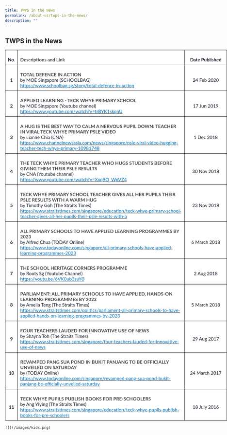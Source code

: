 ```yaml
---
title: TWPS in the News
permalink: /about-us/twps-in-the-news/
description: ""
---
```

TWPS in the News
---------------


<table style="width:560pt;background:white;border-collapse:collapse;border:none;
 mso-border-top-alt:.75pt;mso-border-left-alt:.75pt;mso-border-bottom-alt:.25pt;
 mso-border-right-alt:.25pt;mso-border-color-alt:windowtext;mso-border-style-alt:
 solid;mso-yfti-tbllook:1184;mso-padding-alt:0in 0in 0in 0in" width="560" cellpadding="0" cellspacing="0" border="1" class="MsoNormalTable"><tbody><tr style="mso-yfti-irow:0;mso-yfti-firstrow:yes"><td style="border:solid windowtext 1.0pt;mso-border-top-alt:.25pt;mso-border-left-alt:
  .25pt;mso-border-bottom-alt:.75pt;mso-border-right-alt:.75pt;mso-border-color-alt:
  windowtext;mso-border-style-alt:solid;padding:6.0pt 6.0pt 6.0pt 6.0pt"><p style="margin-bottom:0in;text-align:center;
  line-height:normal" align="center" class="MsoNormal"><b><span style="font-size:11.5pt;font-family:&quot;Lato&quot;,sans-serif;
  mso-fareast-font-family:&quot;Times New Roman&quot;;mso-bidi-font-family:&quot;Times New Roman&quot;;
  color:#1A202C">No.</span></b></p></td><td style="width:400pt;border:solid windowtext 1.0pt;border-left:
  none;mso-border-left-alt:solid windowtext .5pt;mso-border-top-alt:.25pt;
  mso-border-left-alt:.5pt;mso-border-bottom-alt:.75pt;mso-border-right-alt:
  .75pt;mso-border-color-alt:windowtext;mso-border-style-alt:solid;padding:
  6.0pt 6.0pt 6.0pt 6.0pt" width="475"><p style="margin-bottom:0in;line-height:normal" class="MsoNormal"><b><span style="font-size:11.5pt;font-family:&quot;Lato&quot;,sans-serif;mso-fareast-font-family:
  &quot;Times New Roman&quot;;mso-bidi-font-family:&quot;Times New Roman&quot;;color:#484848;
  border:none windowtext 1.0pt;mso-border-alt:none windowtext 0in;padding:0in">Descriptions and Link</span></b></p></td><td style="width:92.3pt;border:solid windowtext 1.0pt;border-left:
  none;mso-border-left-alt:solid windowtext .25pt;mso-border-top-alt:.25pt;
  mso-border-left-alt:.25pt;mso-border-bottom-alt:.75pt;mso-border-right-alt:
  .75pt;mso-border-color-alt:windowtext;mso-border-style-alt:solid;padding:
  6.0pt 6.0pt 6.0pt 6.0pt" width="123"><p style="margin-bottom:0in;text-align:center;
  line-height:normal" align="center" class="MsoNormal"><b><span style="font-size:11.5pt;font-family:&quot;Lato&quot;,sans-serif;
  mso-fareast-font-family:&quot;Times New Roman&quot;;mso-bidi-font-family:&quot;Times New Roman&quot;;
  color:#1A202C">Date Published</span></b></p></td></tr><tr style="mso-yfti-irow:1"><td style="border:solid windowtext 1.0pt;border-top:none;mso-border-top-alt:
  solid windowtext .25pt;mso-border-top-alt:.25pt;mso-border-left-alt:.25pt;
  mso-border-bottom-alt:.75pt;mso-border-right-alt:.75pt;mso-border-color-alt:
  windowtext;mso-border-style-alt:solid;padding:6.0pt 6.0pt 6.0pt 6.0pt"><p style="margin-bottom:0in;text-align:center;
  line-height:normal" align="center" class="MsoNormal"><b><span style="font-size:11.5pt;font-family:&quot;Lato&quot;,sans-serif;
  mso-fareast-font-family:&quot;Times New Roman&quot;;mso-bidi-font-family:&quot;Times New Roman&quot;;
  color:#1A202C">1</span></b></p></td><td style="width:356.55pt;border-top:none;border-left:none;
  border-bottom:solid windowtext 1.0pt;border-right:solid windowtext 1.0pt;
  mso-border-top-alt:solid windowtext .25pt;mso-border-left-alt:solid windowtext .25pt;
  mso-border-top-alt:.25pt;mso-border-left-alt:.25pt;mso-border-bottom-alt:
  .75pt;mso-border-right-alt:.75pt;mso-border-color-alt:windowtext;mso-border-style-alt:
  solid;padding:6.0pt 6.0pt 6.0pt 6.0pt" width="475"><p style="margin-bottom:0in;line-height:normal" class="MsoNormal"><b><span style="font-size:11.5pt;font-family:&quot;Lato&quot;,sans-serif;mso-fareast-font-family:
  &quot;Times New Roman&quot;;mso-bidi-font-family:&quot;Times New Roman&quot;;color:#484848;
  border:none windowtext 1.0pt;mso-border-alt:none windowtext 0in;padding:0in">TOTAL DEFENCE IN ACTION<br></span></b><span style="font-size:11.5pt;font-family:&quot;Lato&quot;,sans-serif;
  mso-fareast-font-family:&quot;Times New Roman&quot;;mso-bidi-font-family:&quot;Times New Roman&quot;;
  color:#1A202C">by MOE Singapore (SCHOOLBAG)<br><a target="_blank" href="https://www.schoolbag.sg/story/total-defence-in-action"><span style="color:#0274BE;border:none windowtext 1.0pt;
  mso-border-alt:none windowtext 0in;padding:0in">https://www.schoolbag.sg/story/total-defence-in-action</span></a></span></p></td><td style="width:92.3pt;border-top:none;border-left:none;
  border-bottom:solid windowtext 1.0pt;border-right:solid windowtext 1.0pt;
  mso-border-top-alt:solid windowtext .25pt;mso-border-left-alt:solid windowtext .25pt;
  mso-border-top-alt:.25pt;mso-border-left-alt:.25pt;mso-border-bottom-alt:
  .75pt;mso-border-right-alt:.75pt;mso-border-color-alt:windowtext;mso-border-style-alt:
  solid;padding:6.0pt 6.0pt 6.0pt 6.0pt" width="123"><p style="margin-bottom:0in;text-align:center;
  line-height:normal" align="center" class="MsoNormal"><span style="font-size:11.5pt;font-family:&quot;Lato&quot;,sans-serif;
  mso-fareast-font-family:&quot;Times New Roman&quot;;mso-bidi-font-family:&quot;Times New Roman&quot;;
  color:#1A202C">24 Feb 2020</span></p></td></tr><tr style="mso-yfti-irow:2"><td style="border:solid windowtext 1.0pt;border-top:none;mso-border-top-alt:
  solid windowtext .25pt;mso-border-top-alt:.25pt;mso-border-left-alt:.25pt;
  mso-border-bottom-alt:.75pt;mso-border-right-alt:.75pt;mso-border-color-alt:
  windowtext;mso-border-style-alt:solid;padding:6.0pt 6.0pt 6.0pt 6.0pt"><p style="margin-bottom:0in;text-align:center;
  line-height:normal" align="center" class="MsoNormal"><b><span style="font-size:11.5pt;font-family:&quot;Lato&quot;,sans-serif;
  mso-fareast-font-family:&quot;Times New Roman&quot;;mso-bidi-font-family:&quot;Times New Roman&quot;;
  color:#1A202C">2</span></b></p></td><td style="width:356.55pt;border-top:none;border-left:none;
  border-bottom:solid windowtext 1.0pt;border-right:solid windowtext 1.0pt;
  mso-border-top-alt:solid windowtext .25pt;mso-border-left-alt:solid windowtext .25pt;
  mso-border-top-alt:.25pt;mso-border-left-alt:.25pt;mso-border-bottom-alt:
  .75pt;mso-border-right-alt:.75pt;mso-border-color-alt:windowtext;mso-border-style-alt:
  solid;padding:6.0pt 6.0pt 6.0pt 6.0pt" width="475"><p style="margin-bottom:0in;line-height:normal" class="MsoNormal"><b><span style="font-size:11.5pt;font-family:&quot;Lato&quot;,sans-serif;mso-fareast-font-family:
  &quot;Times New Roman&quot;;mso-bidi-font-family:&quot;Times New Roman&quot;;color:#484848;
  border:none windowtext 1.0pt;mso-border-alt:none windowtext 0in;padding:0in">APPLIED LEARNING - TECK WHYE PRIMARY SCHOOL</span></b><span style="font-size:11.5pt;
  font-family:&quot;Lato&quot;,sans-serif;mso-fareast-font-family:&quot;Times New Roman&quot;;
  mso-bidi-font-family:&quot;Times New Roman&quot;;color:#1A202C"><br>by MOE Singapore (Youtube channel)<br><a target="_blank" href="https://www.youtube.com/watch?v=trBYK1skqnU"><span style="color:#0274BE;border:none windowtext 1.0pt;mso-border-alt:none windowtext 0in;
  padding:0in">https://www.youtube.com/watch?v=trBYK1skqnU</span></a></span></p></td><td style="width:92.3pt;border-top:none;border-left:none;
  border-bottom:solid windowtext 1.0pt;border-right:solid windowtext 1.0pt;
  mso-border-top-alt:solid windowtext .25pt;mso-border-left-alt:solid windowtext .25pt;
  mso-border-top-alt:.25pt;mso-border-left-alt:.25pt;mso-border-bottom-alt:
  .75pt;mso-border-right-alt:.75pt;mso-border-color-alt:windowtext;mso-border-style-alt:
  solid;padding:6.0pt 6.0pt 6.0pt 6.0pt" width="123"><p style="margin-bottom:0in;text-align:center;
  line-height:normal" align="center" class="MsoNormal"><span style="font-size:11.5pt;font-family:&quot;Lato&quot;,sans-serif;
  mso-fareast-font-family:&quot;Times New Roman&quot;;mso-bidi-font-family:&quot;Times New Roman&quot;;
  color:#1A202C">17 Jun 2019</span></p></td></tr><tr style="mso-yfti-irow:3"><td style="border:solid windowtext 1.0pt;border-top:none;mso-border-top-alt:
  solid windowtext .25pt;mso-border-top-alt:.25pt;mso-border-left-alt:.25pt;
  mso-border-bottom-alt:.75pt;mso-border-right-alt:.75pt;mso-border-color-alt:
  windowtext;mso-border-style-alt:solid;padding:6.0pt 6.0pt 6.0pt 6.0pt"><p style="margin-bottom:0in;text-align:center;
  line-height:normal" align="center" class="MsoNormal"><b><span style="font-size:11.5pt;font-family:&quot;Lato&quot;,sans-serif;
  mso-fareast-font-family:&quot;Times New Roman&quot;;mso-bidi-font-family:&quot;Times New Roman&quot;;
  color:#1A202C">3</span></b></p></td><td style="width:356.55pt;border-top:none;border-left:none;
  border-bottom:solid windowtext 1.0pt;border-right:solid windowtext 1.0pt;
  mso-border-top-alt:solid windowtext .25pt;mso-border-left-alt:solid windowtext .25pt;
  mso-border-top-alt:.25pt;mso-border-left-alt:.25pt;mso-border-bottom-alt:
  .75pt;mso-border-right-alt:.75pt;mso-border-color-alt:windowtext;mso-border-style-alt:
  solid;padding:6.0pt 6.0pt 6.0pt 6.0pt" width="475"><p style="margin-bottom:0in;line-height:normal" class="MsoNormal"><b><span style="font-size:11.5pt;font-family:&quot;Lato&quot;,sans-serif;mso-fareast-font-family:
  &quot;Times New Roman&quot;;mso-bidi-font-family:&quot;Times New Roman&quot;;color:#484848;
  border:none windowtext 1.0pt;mso-border-alt:none windowtext 0in;padding:0in">A HUG IS THE BEST WAY TO CALM A NERVOUS PUPIL DOWN: TEACHER IN VIRAL TECK WHYE PRIMARY PSLE VIDEO</span></b><span style="font-size:11.5pt;font-family:&quot;Lato&quot;,sans-serif;
  mso-fareast-font-family:&quot;Times New Roman&quot;;mso-bidi-font-family:&quot;Times New Roman&quot;;
  color:#1A202C"><br>by Lianne Chia (CNA)<br><a target="_blank" href="https://www.channelnewsasia.com/news/singapore/psle-viral-video-hugging-teacher-tech-whye-primary-10981748"><span style="color:#0274BE;border:none windowtext 1.0pt;
  mso-border-alt:none windowtext 0in;padding:0in">https://www.channelnewsasia.com/news/singapore/psle-viral-video-hugging-teacher-tech-whye-primary-10981748</span></a></span></p></td><td style="width:92.3pt;border-top:none;border-left:none;
  border-bottom:solid windowtext 1.0pt;border-right:solid windowtext 1.0pt;
  mso-border-top-alt:solid windowtext .25pt;mso-border-left-alt:solid windowtext .25pt;
  mso-border-top-alt:.25pt;mso-border-left-alt:.25pt;mso-border-bottom-alt:
  .75pt;mso-border-right-alt:.75pt;mso-border-color-alt:windowtext;mso-border-style-alt:
  solid;padding:6.0pt 6.0pt 6.0pt 6.0pt" width="123"><p style="margin-bottom:0in;text-align:center;
  line-height:normal" align="center" class="MsoNormal"><span style="font-size:11.5pt;font-family:&quot;Lato&quot;,sans-serif;
  mso-fareast-font-family:&quot;Times New Roman&quot;;mso-bidi-font-family:&quot;Times New Roman&quot;;
  color:#1A202C">1 Dec 2018</span></p></td></tr><tr style="mso-yfti-irow:4"><td style="border:solid windowtext 1.0pt;border-top:none;mso-border-top-alt:
  solid windowtext .25pt;mso-border-top-alt:.25pt;mso-border-left-alt:.25pt;
  mso-border-bottom-alt:.75pt;mso-border-right-alt:.75pt;mso-border-color-alt:
  windowtext;mso-border-style-alt:solid;padding:6.0pt 6.0pt 6.0pt 6.0pt"><p style="margin-bottom:0in;text-align:center;
  line-height:normal" align="center" class="MsoNormal"><b><span style="font-size:11.5pt;font-family:&quot;Lato&quot;,sans-serif;
  mso-fareast-font-family:&quot;Times New Roman&quot;;mso-bidi-font-family:&quot;Times New Roman&quot;;
  color:#1A202C">4</span></b></p></td><td style="width:356.55pt;border-top:none;border-left:none;
  border-bottom:solid windowtext 1.0pt;border-right:solid windowtext 1.0pt;
  mso-border-top-alt:solid windowtext .25pt;mso-border-left-alt:solid windowtext .25pt;
  mso-border-top-alt:.25pt;mso-border-left-alt:.25pt;mso-border-bottom-alt:
  .75pt;mso-border-right-alt:.75pt;mso-border-color-alt:windowtext;mso-border-style-alt:
  solid;padding:6.0pt 6.0pt 6.0pt 6.0pt" width="475"><p style="margin-bottom:0in;line-height:normal" class="MsoNormal"><b><span style="font-size:11.5pt;font-family:&quot;Lato&quot;,sans-serif;mso-fareast-font-family:
  &quot;Times New Roman&quot;;mso-bidi-font-family:&quot;Times New Roman&quot;;color:#484848;
  border:none windowtext 1.0pt;mso-border-alt:none windowtext 0in;padding:0in">THE TECK WHYE PRIMARY TEACHER WHO HUGS STUDENTS BEFORE GIVING THEM THEIR PSLE RESULTS</span></b><span style="font-size:11.5pt;font-family:&quot;Lato&quot;,sans-serif;
  mso-fareast-font-family:&quot;Times New Roman&quot;;mso-bidi-font-family:&quot;Times New Roman&quot;;
  color:#1A202C"><br>by CNA (Youtube channel)<br><a target="_blank" href="https://www.youtube.com/watch?v=Xxq9Q_WpVZ4"><span style="color:#0274BE;border:none windowtext 1.0pt;mso-border-alt:none windowtext 0in;
  padding:0in">https://www.youtube.com/watch?v=Xxq9Q_WpVZ4</span></a></span></p></td><td style="width:92.3pt;border-top:none;border-left:none;
  border-bottom:solid windowtext 1.0pt;border-right:solid windowtext 1.0pt;
  mso-border-top-alt:solid windowtext .25pt;mso-border-left-alt:solid windowtext .25pt;
  mso-border-top-alt:.25pt;mso-border-left-alt:.25pt;mso-border-bottom-alt:
  .75pt;mso-border-right-alt:.75pt;mso-border-color-alt:windowtext;mso-border-style-alt:
  solid;padding:6.0pt 6.0pt 6.0pt 6.0pt" width="123"><p style="margin-bottom:0in;text-align:center;
  line-height:normal" align="center" class="MsoNormal"><span style="font-size:11.5pt;font-family:&quot;Lato&quot;,sans-serif;
  mso-fareast-font-family:&quot;Times New Roman&quot;;mso-bidi-font-family:&quot;Times New Roman&quot;;
  color:#1A202C">30 Nov 2018</span></p></td></tr><tr style="mso-yfti-irow:5"><td style="border:solid windowtext 1.0pt;border-top:none;mso-border-top-alt:
  solid windowtext .25pt;mso-border-top-alt:.25pt;mso-border-left-alt:.25pt;
  mso-border-bottom-alt:.75pt;mso-border-right-alt:.75pt;mso-border-color-alt:
  windowtext;mso-border-style-alt:solid;padding:6.0pt 6.0pt 6.0pt 6.0pt"><p style="margin-bottom:0in;text-align:center;
  line-height:normal" align="center" class="MsoNormal"><b><span style="font-size:11.5pt;font-family:&quot;Lato&quot;,sans-serif;
  mso-fareast-font-family:&quot;Times New Roman&quot;;mso-bidi-font-family:&quot;Times New Roman&quot;;
  color:#1A202C">5</span></b></p></td><td style="width:356.55pt;border-top:none;border-left:none;
  border-bottom:solid windowtext 1.0pt;border-right:solid windowtext 1.0pt;
  mso-border-top-alt:solid windowtext .25pt;mso-border-left-alt:solid windowtext .25pt;
  mso-border-top-alt:.25pt;mso-border-left-alt:.25pt;mso-border-bottom-alt:
  .75pt;mso-border-right-alt:.75pt;mso-border-color-alt:windowtext;mso-border-style-alt:
  solid;padding:6.0pt 6.0pt 6.0pt 6.0pt" width="475"><p style="margin-bottom:0in;line-height:normal" class="MsoNormal"><b><span style="font-size:11.5pt;font-family:&quot;Lato&quot;,sans-serif;mso-fareast-font-family:
  &quot;Times New Roman&quot;;mso-bidi-font-family:&quot;Times New Roman&quot;;color:#484848;
  border:none windowtext 1.0pt;mso-border-alt:none windowtext 0in;padding:0in">TECK WHYE PRIMARY SCHOOL TEACHER GIVES ALL HER PUPILS THEIR PSLE RESULTS WITH A WARM HUG</span></b><span style="font-size:11.5pt;font-family:&quot;Lato&quot;,sans-serif;
  mso-fareast-font-family:&quot;Times New Roman&quot;;mso-bidi-font-family:&quot;Times New Roman&quot;;
  color:#1A202C"><br>by Timothy Goh (The Straits Times)<br><a target="_blank" href="https://www.straitstimes.com/singapore/education/teck-whye-primary-school-teacher-gives-all-her-pupils-their-psle-results-with-a"><span style="color:#0274BE;border:none windowtext 1.0pt;
  mso-border-alt:none windowtext 0in;padding:0in">https://www.straitstimes.com/singapore/education/teck-whye-primary-school-teacher-gives-all-her-pupils-their-psle-results-with-a</span></a></span></p></td><td style="width:92.3pt;border-top:none;border-left:none;
  border-bottom:solid windowtext 1.0pt;border-right:solid windowtext 1.0pt;
  mso-border-top-alt:solid windowtext .25pt;mso-border-left-alt:solid windowtext .25pt;
  mso-border-top-alt:.25pt;mso-border-left-alt:.25pt;mso-border-bottom-alt:
  .75pt;mso-border-right-alt:.75pt;mso-border-color-alt:windowtext;mso-border-style-alt:
  solid;padding:6.0pt 6.0pt 6.0pt 6.0pt" width="123"><p style="margin-bottom:0in;text-align:center;
  line-height:normal" align="center" class="MsoNormal"><span style="font-size:11.5pt;font-family:&quot;Lato&quot;,sans-serif;
  mso-fareast-font-family:&quot;Times New Roman&quot;;mso-bidi-font-family:&quot;Times New Roman&quot;;
  color:#1A202C">23 Nov 2018</span></p></td></tr><tr style="mso-yfti-irow:6"><td style="border:solid windowtext 1.0pt;border-top:none;mso-border-top-alt:
  solid windowtext .25pt;mso-border-top-alt:.25pt;mso-border-left-alt:.25pt;
  mso-border-bottom-alt:.75pt;mso-border-right-alt:.75pt;mso-border-color-alt:
  windowtext;mso-border-style-alt:solid;padding:6.0pt 6.0pt 6.0pt 6.0pt"><p style="margin-bottom:0in;text-align:center;
  line-height:normal" align="center" class="MsoNormal"><b><span style="font-size:11.5pt;font-family:&quot;Lato&quot;,sans-serif;
  mso-fareast-font-family:&quot;Times New Roman&quot;;mso-bidi-font-family:&quot;Times New Roman&quot;;
  color:#1A202C">6</span></b></p></td><td style="width:356.55pt;border-top:none;border-left:none;
  border-bottom:solid windowtext 1.0pt;border-right:solid windowtext 1.0pt;
  mso-border-top-alt:solid windowtext .25pt;mso-border-left-alt:solid windowtext .25pt;
  mso-border-top-alt:.25pt;mso-border-left-alt:.25pt;mso-border-bottom-alt:
  .75pt;mso-border-right-alt:.75pt;mso-border-color-alt:windowtext;mso-border-style-alt:
  solid;padding:6.0pt 6.0pt 6.0pt 6.0pt" width="475"><p style="margin-bottom:0in;line-height:normal" class="MsoNormal"><b><span style="font-size:11.5pt;font-family:&quot;Lato&quot;,sans-serif;mso-fareast-font-family:
  &quot;Times New Roman&quot;;mso-bidi-font-family:&quot;Times New Roman&quot;;color:#484848;
  border:none windowtext 1.0pt;mso-border-alt:none windowtext 0in;padding:0in">ALL PRIMARY SCHOOLS TO HAVE APPLIED LEARNING PROGRAMMES BY 2023</span></b><span style="font-size:11.5pt;font-family:&quot;Lato&quot;,sans-serif;mso-fareast-font-family:
  &quot;Times New Roman&quot;;mso-bidi-font-family:&quot;Times New Roman&quot;;color:#1A202C"><br>by Alfred Chua (TODAY Online)<br><a target="_blank" href="https://www.todayonline.com/singapore/all-primary-schools-have-applied-learning-programmes-2023"><span style="color:#0274BE;border:none windowtext 1.0pt;
  mso-border-alt:none windowtext 0in;padding:0in">https://www.todayonline.com/singapore/all-primary-schools-have-applied-learning-programmes-2023</span></a></span></p></td><td style="width:92.3pt;border-top:none;border-left:none;
  border-bottom:solid windowtext 1.0pt;border-right:solid windowtext 1.0pt;
  mso-border-top-alt:solid windowtext .25pt;mso-border-left-alt:solid windowtext .25pt;
  mso-border-top-alt:.25pt;mso-border-left-alt:.25pt;mso-border-bottom-alt:
  .75pt;mso-border-right-alt:.75pt;mso-border-color-alt:windowtext;mso-border-style-alt:
  solid;padding:6.0pt 6.0pt 6.0pt 6.0pt" width="123"><p style="margin-bottom:0in;text-align:center;
  line-height:normal" align="center" class="MsoNormal"><span style="font-size:11.5pt;font-family:&quot;Lato&quot;,sans-serif;
  mso-fareast-font-family:&quot;Times New Roman&quot;;mso-bidi-font-family:&quot;Times New Roman&quot;;
  color:#1A202C">6 March 2018</span></p></td></tr><tr style="mso-yfti-irow:7"><td style="border:solid windowtext 1.0pt;border-top:none;mso-border-top-alt:
  solid windowtext .25pt;mso-border-top-alt:.25pt;mso-border-left-alt:.25pt;
  mso-border-bottom-alt:.75pt;mso-border-right-alt:.75pt;mso-border-color-alt:
  windowtext;mso-border-style-alt:solid;padding:6.0pt 6.0pt 6.0pt 6.0pt"><p style="margin-bottom:0in;text-align:center;
  line-height:normal" align="center" class="MsoNormal"><b><span style="font-size:11.5pt;font-family:&quot;Lato&quot;,sans-serif;
  mso-fareast-font-family:&quot;Times New Roman&quot;;mso-bidi-font-family:&quot;Times New Roman&quot;;
  color:#1A202C">7</span></b></p></td><td style="width:356.55pt;border-top:none;border-left:none;
  border-bottom:solid windowtext 1.0pt;border-right:solid windowtext 1.0pt;
  mso-border-top-alt:solid windowtext .25pt;mso-border-left-alt:solid windowtext .25pt;
  mso-border-top-alt:.25pt;mso-border-left-alt:.25pt;mso-border-bottom-alt:
  .75pt;mso-border-right-alt:.75pt;mso-border-color-alt:windowtext;mso-border-style-alt:
  solid;padding:6.0pt 6.0pt 6.0pt 6.0pt" width="475"><p style="margin-bottom:0in;line-height:normal" class="MsoNormal"><b><span style="font-size:11.5pt;font-family:&quot;Lato&quot;,sans-serif;mso-fareast-font-family:
  &quot;Times New Roman&quot;;mso-bidi-font-family:&quot;Times New Roman&quot;;color:#484848;
  border:none windowtext 1.0pt;mso-border-alt:none windowtext 0in;padding:0in">THE SCHOOL HERITAGE CORNERS PROGRAMME&nbsp;</span></b><span style="font-size:
  11.5pt;font-family:&quot;Lato&quot;,sans-serif;mso-fareast-font-family:&quot;Times New Roman&quot;;
  mso-bidi-font-family:&quot;Times New Roman&quot;;color:#1A202C"><br>by Roots Sg (Youtube Channel)<br><a href="https://youtu.be/6VK0ub3suY0"><span style="color:#0274BE;border:
  none windowtext 1.0pt;mso-border-alt:none windowtext 0in;padding:0in">https://youtu.be/6VK0ub3suY0</span></a></span></p></td><td style="width:92.3pt;border-top:none;border-left:none;
  border-bottom:solid windowtext 1.0pt;border-right:solid windowtext 1.0pt;
  mso-border-top-alt:solid windowtext .25pt;mso-border-left-alt:solid windowtext .25pt;
  mso-border-top-alt:.25pt;mso-border-left-alt:.25pt;mso-border-bottom-alt:
  .75pt;mso-border-right-alt:.75pt;mso-border-color-alt:windowtext;mso-border-style-alt:
  solid;padding:6.0pt 6.0pt 6.0pt 6.0pt" width="123"><p style="margin-bottom:0in;text-align:center;
  line-height:normal" align="center" class="MsoNormal"><span style="font-size:11.5pt;font-family:&quot;Lato&quot;,sans-serif;
  mso-fareast-font-family:&quot;Times New Roman&quot;;mso-bidi-font-family:&quot;Times New Roman&quot;;
  color:#1A202C">2 Aug 2018</span></p></td></tr><tr style="mso-yfti-irow:8"><td style="border:solid windowtext 1.0pt;border-top:none;mso-border-top-alt:
  solid windowtext .25pt;mso-border-top-alt:.25pt;mso-border-left-alt:.25pt;
  mso-border-bottom-alt:.75pt;mso-border-right-alt:.75pt;mso-border-color-alt:
  windowtext;mso-border-style-alt:solid;padding:6.0pt 6.0pt 6.0pt 6.0pt"><p style="margin-bottom:0in;text-align:center;
  line-height:normal" align="center" class="MsoNormal"><b><span style="font-size:11.5pt;font-family:&quot;Lato&quot;,sans-serif;
  mso-fareast-font-family:&quot;Times New Roman&quot;;mso-bidi-font-family:&quot;Times New Roman&quot;;
  color:#1A202C">8</span></b></p></td><td style="width:356.55pt;border-top:none;border-left:none;
  border-bottom:solid windowtext 1.0pt;border-right:solid windowtext 1.0pt;
  mso-border-top-alt:solid windowtext .25pt;mso-border-left-alt:solid windowtext .25pt;
  mso-border-top-alt:.25pt;mso-border-left-alt:.25pt;mso-border-bottom-alt:
  .75pt;mso-border-right-alt:.75pt;mso-border-color-alt:windowtext;mso-border-style-alt:
  solid;padding:6.0pt 6.0pt 6.0pt 6.0pt" width="475"><p style="margin-bottom:0in;line-height:normal" class="MsoNormal"><b><span style="font-size:11.5pt;font-family:&quot;Lato&quot;,sans-serif;mso-fareast-font-family:
  &quot;Times New Roman&quot;;mso-bidi-font-family:&quot;Times New Roman&quot;;color:#484848;
  border:none windowtext 1.0pt;mso-border-alt:none windowtext 0in;padding:0in">PARLIAMENT: ALL PRIMARY SCHOOLS TO HAVE APPLIED, HANDS-ON LEARNING PROGRAMMES BY 2023</span></b><span style="font-size:11.5pt;font-family:&quot;Lato&quot;,sans-serif;mso-fareast-font-family:
  &quot;Times New Roman&quot;;mso-bidi-font-family:&quot;Times New Roman&quot;;color:#1A202C"><br>by Amelia Teng (The Straits Times)<br><a target="_blank" href="https://www.straitstimes.com/politics/parliament-all-primary-schools-to-have-applied-hands-on-learning-programmes-by-2023"><span style="color:#0274BE;border:none windowtext 1.0pt;
  mso-border-alt:none windowtext 0in;padding:0in">https://www.straitstimes.com/politics/parliament-all-primary-schools-to-have-applied-hands-on-learning-programmes-by-2023</span></a></span></p></td><td style="width:92.3pt;border-top:none;border-left:none;
  border-bottom:solid windowtext 1.0pt;border-right:solid windowtext 1.0pt;
  mso-border-top-alt:solid windowtext .25pt;mso-border-left-alt:solid windowtext .25pt;
  mso-border-top-alt:.25pt;mso-border-left-alt:.25pt;mso-border-bottom-alt:
  .75pt;mso-border-right-alt:.75pt;mso-border-color-alt:windowtext;mso-border-style-alt:
  solid;padding:6.0pt 6.0pt 6.0pt 6.0pt" width="123"><p style="margin-bottom:0in;text-align:center;
  line-height:normal" align="center" class="MsoNormal"><span style="font-size:11.5pt;font-family:&quot;Lato&quot;,sans-serif;
  mso-fareast-font-family:&quot;Times New Roman&quot;;mso-bidi-font-family:&quot;Times New Roman&quot;;
  color:#1A202C">5 March 2018</span></p></td></tr><tr style="mso-yfti-irow:9"><td style="border:solid windowtext 1.0pt;border-top:none;mso-border-top-alt:
  solid windowtext .25pt;mso-border-top-alt:.25pt;mso-border-left-alt:.25pt;
  mso-border-bottom-alt:.75pt;mso-border-right-alt:.75pt;mso-border-color-alt:
  windowtext;mso-border-style-alt:solid;padding:6.0pt 6.0pt 6.0pt 6.0pt"><p style="margin-bottom:0in;text-align:center;
  line-height:normal" align="center" class="MsoNormal"><b><span style="font-size:11.5pt;font-family:&quot;Lato&quot;,sans-serif;
  mso-fareast-font-family:&quot;Times New Roman&quot;;mso-bidi-font-family:&quot;Times New Roman&quot;;
  color:#1A202C">9</span></b></p></td><td style="width:356.55pt;border-top:none;border-left:none;
  border-bottom:solid windowtext 1.0pt;border-right:solid windowtext 1.0pt;
  mso-border-top-alt:solid windowtext .25pt;mso-border-left-alt:solid windowtext .25pt;
  mso-border-top-alt:.25pt;mso-border-left-alt:.25pt;mso-border-bottom-alt:
  .75pt;mso-border-right-alt:.75pt;mso-border-color-alt:windowtext;mso-border-style-alt:
  solid;padding:6.0pt 6.0pt 6.0pt 6.0pt" width="475"><p style="margin-bottom:0in;line-height:normal" class="MsoNormal"><b><span style="font-size:11.5pt;font-family:&quot;Lato&quot;,sans-serif;mso-fareast-font-family:
  &quot;Times New Roman&quot;;mso-bidi-font-family:&quot;Times New Roman&quot;;color:#484848;
  border:none windowtext 1.0pt;mso-border-alt:none windowtext 0in;padding:0in">FOUR TEACHERS LAUDED FOR INNOVATIVE USE OF NEWS</span></b><span style="font-size:
  11.5pt;font-family:&quot;Lato&quot;,sans-serif;mso-fareast-font-family:&quot;Times New Roman&quot;;
  mso-bidi-font-family:&quot;Times New Roman&quot;;color:#1A202C"><br>by Shayna Toh (The Straits Times)<br><a target="_blank" href="https://www.straitstimes.com/singapore/four-teachers-lauded-for-innovative-use-of-news"><span style="color:#0274BE;border:none windowtext 1.0pt;
  mso-border-alt:none windowtext 0in;padding:0in">https://www.straitstimes.com/singapore/four-teachers-lauded-for-innovative-use-of-news</span></a></span></p></td><td style="width:92.3pt;border-top:none;border-left:none;
  border-bottom:solid windowtext 1.0pt;border-right:solid windowtext 1.0pt;
  mso-border-top-alt:solid windowtext .25pt;mso-border-left-alt:solid windowtext .25pt;
  mso-border-top-alt:.25pt;mso-border-left-alt:.25pt;mso-border-bottom-alt:
  .75pt;mso-border-right-alt:.75pt;mso-border-color-alt:windowtext;mso-border-style-alt:
  solid;padding:6.0pt 6.0pt 6.0pt 6.0pt" width="123"><p style="margin-bottom:0in;text-align:center;
  line-height:normal" align="center" class="MsoNormal"><span style="font-size:11.5pt;font-family:&quot;Lato&quot;,sans-serif;
  mso-fareast-font-family:&quot;Times New Roman&quot;;mso-bidi-font-family:&quot;Times New Roman&quot;;
  color:#1A202C">29 Aug 2017</span></p></td></tr><tr style="mso-yfti-irow:10"><td style="border:solid windowtext 1.0pt;border-top:none;mso-border-top-alt:
  solid windowtext .25pt;mso-border-top-alt:.25pt;mso-border-left-alt:.25pt;
  mso-border-bottom-alt:.75pt;mso-border-right-alt:.75pt;mso-border-color-alt:
  windowtext;mso-border-style-alt:solid;padding:6.0pt 6.0pt 6.0pt 6.0pt"><p style="margin-bottom:0in;text-align:center;
  line-height:normal" align="center" class="MsoNormal"><b><span style="font-size:11.5pt;font-family:&quot;Lato&quot;,sans-serif;
  mso-fareast-font-family:&quot;Times New Roman&quot;;mso-bidi-font-family:&quot;Times New Roman&quot;;
  color:#1A202C">10</span></b></p></td><td style="width:356.55pt;border-top:none;border-left:none;
  border-bottom:solid windowtext 1.0pt;border-right:solid windowtext 1.0pt;
  mso-border-top-alt:solid windowtext .25pt;mso-border-left-alt:solid windowtext .25pt;
  mso-border-top-alt:.25pt;mso-border-left-alt:.25pt;mso-border-bottom-alt:
  .75pt;mso-border-right-alt:.75pt;mso-border-color-alt:windowtext;mso-border-style-alt:
  solid;padding:6.0pt 6.0pt 6.0pt 6.0pt" width="475"><p style="margin-bottom:0in;line-height:normal" class="MsoNormal"><b><span style="font-size:11.5pt;font-family:&quot;Lato&quot;,sans-serif;mso-fareast-font-family:
  &quot;Times New Roman&quot;;mso-bidi-font-family:&quot;Times New Roman&quot;;color:#484848;
  border:none windowtext 1.0pt;mso-border-alt:none windowtext 0in;padding:0in">REVAMPED PANG SUA POND IN BUKIT PANJANG TO BE OFFICIALLY UNVEILED ON SATURDAY</span></b><span style="font-size:11.5pt;font-family:&quot;Lato&quot;,sans-serif;mso-fareast-font-family:
  &quot;Times New Roman&quot;;mso-bidi-font-family:&quot;Times New Roman&quot;;color:#1A202C"><br>by (TODAY Online)<br><a target="_blank" href="https://www.todayonline.com/singapore/revamped-pang-sua-pond-bukit-panjang-be-officially-unveiled-saturday"><span style="color:#0274BE;border:none windowtext 1.0pt;
  mso-border-alt:none windowtext 0in;padding:0in">https://www.todayonline.com/singapore/revamped-pang-sua-pond-bukit-panjang-be-officially-unveiled-saturday</span></a></span></p></td><td style="width:92.3pt;border-top:none;border-left:none;
  border-bottom:solid windowtext 1.0pt;border-right:solid windowtext 1.0pt;
  mso-border-top-alt:solid windowtext .25pt;mso-border-left-alt:solid windowtext .25pt;
  mso-border-top-alt:.25pt;mso-border-left-alt:.25pt;mso-border-bottom-alt:
  .75pt;mso-border-right-alt:.75pt;mso-border-color-alt:windowtext;mso-border-style-alt:
  solid;padding:6.0pt 6.0pt 6.0pt 6.0pt" width="123"><p style="margin-bottom:0in;text-align:center;
  line-height:normal" align="center" class="MsoNormal"><span style="font-size:11.5pt;font-family:&quot;Lato&quot;,sans-serif;
  mso-fareast-font-family:&quot;Times New Roman&quot;;mso-bidi-font-family:&quot;Times New Roman&quot;;
  color:#1A202C">24 March 2017</span></p></td></tr><tr style="mso-yfti-irow:11;mso-yfti-lastrow:yes"><td style="border:solid windowtext 1.0pt;border-top:none;mso-border-top-alt:
  solid windowtext .25pt;mso-border-top-alt:.25pt;mso-border-left-alt:.25pt;
  mso-border-bottom-alt:.75pt;mso-border-right-alt:.75pt;mso-border-color-alt:
  windowtext;mso-border-style-alt:solid;padding:6.0pt 6.0pt 6.0pt 6.0pt"><p style="margin-bottom:0in;text-align:center;
  line-height:normal" align="center" class="MsoNormal"><b><span style="font-size:11.5pt;font-family:&quot;Lato&quot;,sans-serif;
  mso-fareast-font-family:&quot;Times New Roman&quot;;mso-bidi-font-family:&quot;Times New Roman&quot;;
  color:#1A202C">11</span></b></p></td><td style="width:356.55pt;border-top:none;border-left:none;
  border-bottom:solid windowtext 1.0pt;border-right:solid windowtext 1.0pt;
  mso-border-top-alt:solid windowtext .25pt;mso-border-left-alt:solid windowtext .25pt;
  mso-border-top-alt:.25pt;mso-border-left-alt:.25pt;mso-border-bottom-alt:
  .75pt;mso-border-right-alt:.75pt;mso-border-color-alt:windowtext;mso-border-style-alt:
  solid;padding:6.0pt 6.0pt 6.0pt 6.0pt" width="475"><p style="margin-bottom:0in;line-height:normal" class="MsoNormal"><b><span style="font-size:11.5pt;font-family:&quot;Lato&quot;,sans-serif;mso-fareast-font-family:
  &quot;Times New Roman&quot;;mso-bidi-font-family:&quot;Times New Roman&quot;;color:#484848;
  border:none windowtext 1.0pt;mso-border-alt:none windowtext 0in;padding:0in">TECK WHYE PUPILS PUBLISH BOOKS FOR PRE-SCHOOLERS</span></b><span style="font-size:
  11.5pt;font-family:&quot;Lato&quot;,sans-serif;mso-fareast-font-family:&quot;Times New Roman&quot;;
  mso-bidi-font-family:&quot;Times New Roman&quot;;color:#1A202C"><br>by Ang Yiying (The Straits Times)<br><a target="_blank" href="https://www.straitstimes.com/singapore/education/teck-whye-pupils-publish-books-for-pre-schoolers"><span style="color:#0274BE;border:none windowtext 1.0pt;
  mso-border-alt:none windowtext 0in;padding:0in">https://www.straitstimes.com/singapore/education/teck-whye-pupils-publish-books-for-pre-schoolers</span></a></span></p></td><td style="width:92.3pt;border-top:none;border-left:none;
  border-bottom:solid windowtext 1.0pt;border-right:solid windowtext 1.0pt;
  mso-border-top-alt:solid windowtext .25pt;mso-border-left-alt:solid windowtext .25pt;
  mso-border-top-alt:.25pt;mso-border-left-alt:.25pt;mso-border-bottom-alt:
  .75pt;mso-border-right-alt:.75pt;mso-border-color-alt:windowtext;mso-border-style-alt:
  solid;padding:6.0pt 6.0pt 6.0pt 6.0pt" width="123"><p style="margin-bottom:0in;text-align:center;
  line-height:normal" align="center" class="MsoNormal"><span style="font-size:11.5pt;font-family:&quot;Lato&quot;,sans-serif;
  mso-fareast-font-family:&quot;Times New Roman&quot;;mso-bidi-font-family:&quot;Times New Roman&quot;;
  color:#1A202C">18 July 2016</span></p></td></tr></tbody></table>
	
	
	![](/images/kids.png)